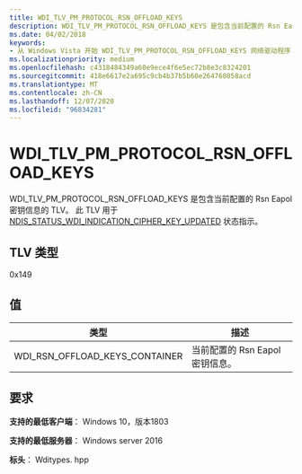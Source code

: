```yaml
---
title: WDI_TLV_PM_PROTOCOL_RSN_OFFLOAD_KEYS
description: WDI_TLV_PM_PROTOCOL_RSN_OFFLOAD_KEYS 是包含当前配置的 Rsn Eapol 密钥信息的 TLV。
ms.date: 04/02/2018
keywords:
- 从 Windows Vista 开始 WDI_TLV_PM_PROTOCOL_RSN_OFFLOAD_KEYS 网络驱动程序
ms.localizationpriority: medium
ms.openlocfilehash: c4318484349a60e9ece4f6e5ec72b8e3c8324201
ms.sourcegitcommit: 418e6617e2a695c9cb4b37b5b60e264760858acd
ms.translationtype: MT
ms.contentlocale: zh-CN
ms.lasthandoff: 12/07/2020
ms.locfileid: "96834281"
---
```

# <a name="wdi_tlv_pm_protocol_rsn_offload_keys"></a>WDI_TLV_PM_PROTOCOL_RSN_OFFLOAD_KEYS

WDI_TLV_PM_PROTOCOL_RSN_OFFLOAD_KEYS 是包含当前配置的 Rsn Eapol 密钥信息的 TLV。 此 TLV 用于 [NDIS_STATUS_WDI_INDICATION_CIPHER_KEY_UPDATED](ndis-status-wdi-indication-cipher-key-updated.md) 状态指示。

## <a name="tlv-type"></a>TLV 类型

0x149

## <a name="values"></a>值

| 类型 | 描述 |
| --- | --- |
| WDI_RSN_OFFLOAD_KEYS_CONTAINER | 当前配置的 Rsn Eapol 密钥信息。 |

## <a name="requirements"></a>要求

**支持的最低客户端**： Windows 10，版本1803

**支持的最低服务器**： Windows server 2016

**标头**： Wditypes. hpp


